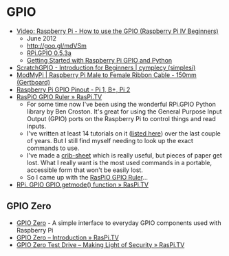 # GPIO

* [Video: Raspberry Pi - How to use the GPIO (Raspberry Pi IV Beginners)](http://www.youtube.com/watch?v=q_NvDTZIaS4&feature=em-hot-vrecs)
    * June 2012
    * http://goo.gl/mdVSm
    * [RPi.GPIO 0.5.3a](http://pypi.python.org/pypi/RPi.GPIO)
    * [Getting Started with Raspberry Pi GPIO and Python](http://lwk.mjhosting.co.uk/?p=343)
* [ScratchGPIO - Introduction for Beginners | cymplecy (simplesi)](http://cymplecy.wordpress.com/2013/04/22/scratch-gpio-version-2-introduction-for-beginners/)
* [ModMyPi | Raspberry Pi Male to Female Ribbon Cable - 150mm (Gertboard)](https://www.modmypi.com/gpio-accessories/raspberry-pi-GPIO-assembled-ribbon-cable-and-connectors-male-female)
* [Raspberry Pi GPIO Pinout - Pi 1, B+, Pi 2](http://pi.gadgetoid.com/pinout)
* [RasPiO GPIO Ruler » RasPi.TV](http://raspi.tv/2015/raspio-gpio-ruler)
	* For some time now I've been using the wonderful RPi.GPIO Python library by Ben Croston. It's great for using the General Purpose Input Output (GPIO) ports on the Raspberry Pi to control things and read inputs.
	* I've written at least 14 tutorials on it ([listed here](http://raspi.tv/rpi-gpio)) over the last couple of years. But I still find myself needing to look up the exact commands to use.
	* I've made a [crib-sheet](http://raspi.tv/download/RPi.GPIO-Cheat-Sheet.pdf) which is really useful, but pieces of paper get lost. What I really want is the most used commands in a portable, accessible form that won't be easily lost.
	* So I came up with the [RasPiO GPIO Ruler](https://www.kickstarter.com/projects/raspitv/raspio-gpio-quick-reference-ruler-for-raspberry-pi)…
* [RPi. GPIO GPIO.getmode() function » RasPi.TV](http://raspi.tv/2015/rpi-gpio-function-gpio-getmodev2)

## GPIO Zero

* [GPIO Zero](http://pythonhosted.org/gpiozero/) - A simple interface to everyday GPIO components used with Raspberry Pi
* [GPIO Zero – Introduction » RasPi.TV](http://raspi.tv/2015/gpio-zero-introduction)
* [GPIO Zero Test Drive – Making Light of Security » RasPi.TV](http://raspi.tv/2015/gpio-zero-test-drive-making-light-of-security)
